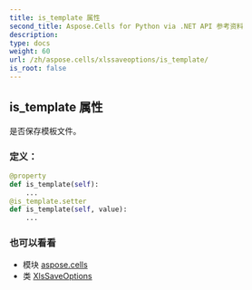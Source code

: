 ```yaml
---
title: is_template 属性
second_title: Aspose.Cells for Python via .NET API 参考资料
description:
type: docs
weight: 60
url: /zh/aspose.cells/xlssaveoptions/is_template/
is_root: false
---
```

## is_template 属性

是否保存模板文件。
### 定义：
```python
@property
def is_template(self):
    ...
@is_template.setter
def is_template(self, value):
    ...
```

### 也可以看看
* 模块 [aspose.cells](../../)
* 类 [XlsSaveOptions](/cells/python-net/zh/aspose.cells/xlssaveoptions)
